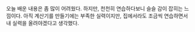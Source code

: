 오늘 배운 내용은 좀 많이 어려웠다. 하지만, 천천히 연습하다보니 슬슬 감이 잡히는 느낌이다. 아직 계산기를 만들기에는 부족한 실력이지만, 집에서라도 조금씩 연습하면서 내 실력을 올려야겠다고 생각했다.
